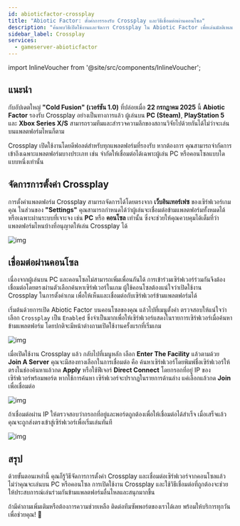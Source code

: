 ```yaml
---
id: abioticfactor-crossplay
title: "Abiotic Factor: ตั้งค่าการรองรับ Crossplay และวิธีเชื่อมต่อผ่านคอนโซล"
description: "ค้นพบวิธีเปิดใช้งานและจัดการ Crossplay ใน Abiotic Factor เพื่อเล่นมัลติเพลเยอร์แบบไร้รอยต่อระหว่าง PC และคอนโซล → เรียนรู้เพิ่มเติมตอนนี้"
sidebar_label: Crossplay
services:
  - gameserver-abioticfactor
---
```


import InlineVoucher from '@site/src/components/InlineVoucher';

## แนะนำ

กับอัปเดตใหญ่ **"Cold Fusion" (เวอร์ชัน 1.0)** ที่ปล่อยเมื่อ **22 กรกฎาคม 2025** นี้ **Abiotic Factor** รองรับ Crossplay อย่างเป็นทางการแล้ว ผู้เล่นบน **PC (Steam)**, **PlayStation 5** และ **Xbox Series X/S** สามารถรวมทีมและสำรวจความลึกของสถานวิจัยไปด้วยกันได้ไม่ว่าจะเล่นบนแพลตฟอร์มไหนก็ตาม

Crossplay เปิดใช้งานโดยดีฟอลต์สำหรับทุกแพลตฟอร์มที่รองรับ หากต้องการ คุณสามารถจำกัดการเข้าถึงเฉพาะแพลตฟอร์มบางประเภท เช่น จำกัดให้เชื่อมต่อได้เฉพาะผู้เล่น PC หรือคอนโซลแบบใดแบบหนึ่งเท่านั้น

<InlineVoucher />

## จัดการการตั้งค่า Crossplay

การตั้งค่าแพลตฟอร์ม Crossplay สามารถจัดการได้โดยตรงจาก **เว็บอินเทอร์เฟซ** ของเซิร์ฟเวอร์เกมคุณ ในส่วนของ **"Settings"** คุณสามารถกำหนดได้ว่าผู้เล่นจะเชื่อมต่อข้ามแพลตฟอร์มทั้งหมดได้หรือเฉพาะผ่านระบบที่เจาะจง เช่น **PC** หรือ **คอนโซล** เท่านั้น ซึ่งจะช่วยให้คุณควบคุมได้เต็มที่ว่าแพลตฟอร์มไหนบ้างที่อนุญาตให้เล่น Crossplay ได้

![img](https://screensaver01.zap-hosting.com/index.php/s/GbP69ZKBnsQC3J4/preview)

## เชื่อมต่อผ่านคอนโซล

เนื่องจากผู้เล่นบน PC และคอนโซลไม่สามารถเพิ่มเพื่อนกันได้ การเข้าร่วมเซิร์ฟเวอร์ร่วมกันจึงต้องเชื่อมต่อโดยตรงผ่านตัวเลือกค้นหาเซิร์ฟเวอร์ในเกม ผู้ใช้คอนโซลต้องแน่ใจว่าเปิดใช้งาน Crossplay ในการตั้งค่าเกม เพื่อให้เห็นและเชื่อมต่อกับเซิร์ฟเวอร์ข้ามแพลตฟอร์มได้

เริ่มต้นด้วยการเปิด Abiotic Factor บนคอนโซลของคุณ แล้วไปที่เมนูตั้งค่า ตรวจสอบให้แน่ใจว่าเลือก `Crossplay` เป็น `Enabled` ซึ่งจำเป็นมากเพื่อให้เซิร์ฟเวอร์แสดงในรายการเซิร์ฟเวอร์เมื่อค้นหาข้ามแพลตฟอร์ม โดยปกติจะมีหน้าต่างถามเปิดใช้งานครั้งแรกที่เริ่มเกม

![img](https://screensaver01.zap-hosting.com/index.php/s/WBZ9bntNTRZ5SRg/preview)

เมื่อเปิดใช้งาน Crossplay แล้ว กลับไปที่เมนูหลัก เลือก **Enter The Facility** แล้วตามด้วย **Join A Server** คุณจะมีสองทางเลือกในการเชื่อมต่อ คือ ค้นหาเซิร์ฟเวอร์โดยพิมพ์ชื่อเซิร์ฟเวอร์ให้ตรงในช่องค้นหาแล้วกด **Apply** หรือใช้ฟีเจอร์ **Direct Connect** โดยกรอกที่อยู่ IP ของเซิร์ฟเวอร์พร้อมพอร์ต หากใช้การค้นหา เซิร์ฟเวอร์จะปรากฏในรายการด้านล่าง แค่เลือกแล้วกด **Join** เพื่อเชื่อมต่อ

![img](https://screensaver01.zap-hosting.com/index.php/s/GDwMiQbxak3bqgd/preview)

ถ้าเชื่อมต่อผ่าน IP ให้ตรวจสอบว่ากรอกที่อยู่และพอร์ตถูกต้องเพื่อให้เชื่อมต่อได้สำเร็จ เมื่อเสร็จแล้วคุณจะถูกส่งตรงเข้าสู่เซิร์ฟเวอร์เพื่อเริ่มเล่นทันที

![img](https://screensaver01.zap-hosting.com/index.php/s/GEn69G86bEe65zA/preview)

## สรุป

ด้วยขั้นตอนเหล่านี้ คุณก็รู้วิธีจัดการการตั้งค่า Crossplay และเชื่อมต่อเซิร์ฟเวอร์จากคอนโซลแล้ว ไม่ว่าคุณจะเล่นบน PC หรือคอนโซล การเปิดใช้งาน Crossplay และใช้วิธีเชื่อมต่อที่ถูกต้องจะช่วยให้ประสบการณ์เล่นร่วมกันข้ามแพลตฟอร์มลื่นไหลและสนุกมากขึ้น

ถ้ามีคำถามเพิ่มเติมหรือต้องการความช่วยเหลือ ติดต่อทีมซัพพอร์ตของเราได้เลย พร้อมให้บริการทุกวันเพื่อช่วยคุณ! 🙂

<InlineVoucher />